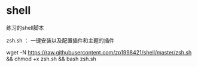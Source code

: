 # shell
练习的shell脚本

zsh.sh ： 一键安装以及配置插件和主题的插件

wget -N https://raw.githubusercontent.com/zp1998421/shell/master/zsh.sh && chmod +x zsh.sh && bash zsh.sh
